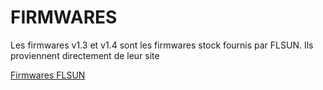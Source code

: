 # FIRMWARES

Les firmwares v1.3 et v1.4 sont les firmwares stock fournis par FLSUN.
Ils proviennent directement de leur site

[Firmwares FLSUN](https://flsun3d.com/pages/sr-firmware)
